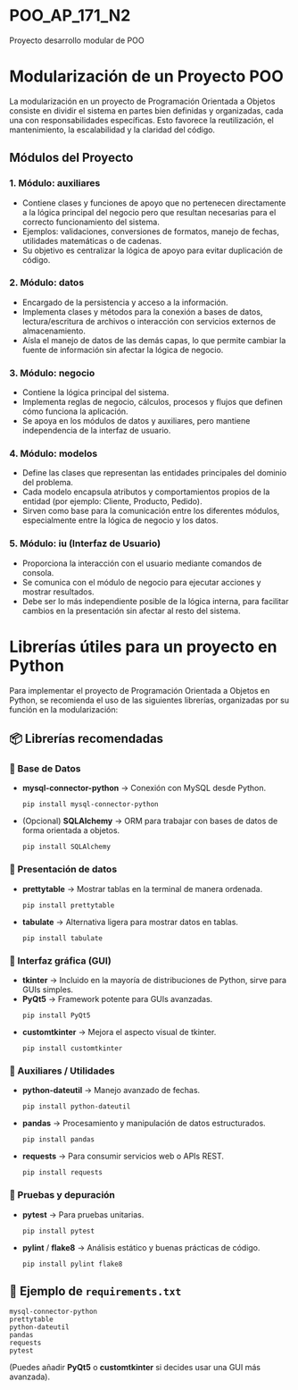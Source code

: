 # POO_AP_171_N2

Proyecto desarrollo modular de POO

<h1>Modularización de un Proyecto POO</h1>

<p>
La modularización en un proyecto de Programación Orientada a Objetos consiste en dividir el sistema en partes bien definidas y organizadas, cada una con responsabilidades específicas. 
Esto favorece la reutilización, el mantenimiento, la escalabilidad y la claridad del código.
</p>

<h2>Módulos del Proyecto</h2>

<h3>1. Módulo: auxiliares</h3>
<ul>
  <li>Contiene clases y funciones de apoyo que no pertenecen directamente a la lógica principal del negocio pero que resultan necesarias para el correcto funcionamiento del sistema.</li>
  <li>Ejemplos: validaciones, conversiones de formatos, manejo de fechas, utilidades matemáticas o de cadenas.</li>
  <li>Su objetivo es centralizar la lógica de apoyo para evitar duplicación de código.</li>
</ul>

<h3>2. Módulo: datos</h3>
<ul>
  <li>Encargado de la persistencia y acceso a la información.</li>
  <li>Implementa clases y métodos para la conexión a bases de datos, lectura/escritura de archivos o interacción con servicios externos de almacenamiento.</li>
  <li>Aísla el manejo de datos de las demás capas, lo que permite cambiar la fuente de información sin afectar la lógica de negocio.</li>
</ul>

<h3>3. Módulo: negocio</h3>
<ul>
  <li>Contiene la lógica principal del sistema.</li>
  <li>Implementa reglas de negocio, cálculos, procesos y flujos que definen cómo funciona la aplicación.</li>
  <li>Se apoya en los módulos de datos y auxiliares, pero mantiene independencia de la interfaz de usuario.</li>
</ul>

<h3>4. Módulo: modelos</h3>
<ul>
  <li>Define las clases que representan las entidades principales del dominio del problema.</li>
  <li>Cada modelo encapsula atributos y comportamientos propios de la entidad (por ejemplo: Cliente, Producto, Pedido).</li>
  <li>Sirven como base para la comunicación entre los diferentes módulos, especialmente entre la lógica de negocio y los datos.</li>
</ul>

<h3>5. Módulo: iu (Interfaz de Usuario)</h3>
<ul>
  <li>Proporciona la interacción con el usuario mediante comandos de consola.</li>
  <li>Se comunica con el módulo de negocio para ejecutar acciones y mostrar resultados.</li>
  <li>Debe ser lo más independiente posible de la lógica interna, para facilitar cambios en la presentación sin afectar al resto del sistema.</li>
</ul>

<h1>Librerías útiles para un proyecto en Python</h1>

<p>
Para implementar el proyecto de Programación Orientada a Objetos en Python, se recomienda el uso de las siguientes librerías, organizadas por su función en la modularización:
</p>

<h2>📦 Librerías recomendadas</h2>

<h3>🔹 Base de Datos</h3>
<ul>
  <li><b>mysql-connector-python</b> → Conexión con MySQL desde Python.
    <pre><code>pip install mysql-connector-python</code></pre>
  </li>
  <li>(Opcional) <b>SQLAlchemy</b> → ORM para trabajar con bases de datos de forma orientada a objetos.
    <pre><code>pip install SQLAlchemy</code></pre>
  </li>
</ul>

<h3>🔹 Presentación de datos</h3>
<ul>
  <li><b>prettytable</b> → Mostrar tablas en la terminal de manera ordenada.
    <pre><code>pip install prettytable</code></pre>
  </li>
  <li><b>tabulate</b> → Alternativa ligera para mostrar datos en tablas.
    <pre><code>pip install tabulate</code></pre>
  </li>
</ul>

<h3>🔹 Interfaz gráfica (GUI)</h3>
<ul>
  <li><b>tkinter</b> → Incluido en la mayoría de distribuciones de Python, sirve para GUIs simples.</li>
  <li><b>PyQt5</b> → Framework potente para GUIs avanzadas.
    <pre><code>pip install PyQt5</code></pre>
  </li>
  <li><b>customtkinter</b> → Mejora el aspecto visual de tkinter.
    <pre><code>pip install customtkinter</code></pre>
  </li>
</ul>

<h3>🔹 Auxiliares / Utilidades</h3>
<ul>
  <li><b>python-dateutil</b> → Manejo avanzado de fechas.
    <pre><code>pip install python-dateutil</code></pre>
  </li>
  <li><b>pandas</b> → Procesamiento y manipulación de datos estructurados.
    <pre><code>pip install pandas</code></pre>
  </li>
  <li><b>requests</b> → Para consumir servicios web o APIs REST.
    <pre><code>pip install requests</code></pre>
  </li>
</ul>

<h3>🔹 Pruebas y depuración</h3>
<ul>
  <li><b>pytest</b> → Para pruebas unitarias.
    <pre><code>pip install pytest</code></pre>
  </li>
  <li><b>pylint</b> / <b>flake8</b> → Análisis estático y buenas prácticas de código.
    <pre><code>pip install pylint flake8</code></pre>
  </li>
</ul>

<h2>📂 Ejemplo de <code>requirements.txt</code></h2>
<pre><code>mysql-connector-python
prettytable
python-dateutil
pandas
requests
pytest
</code></pre>

<p>
(Puedes añadir <b>PyQt5</b> o <b>customtkinter</b> si decides usar una GUI más avanzada).
</p>
